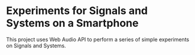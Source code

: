 # Experiments for Signals and Systems on a Smartphone
This project uses Web Audio API to perform a series of simple experiments on Signals and Systems.
